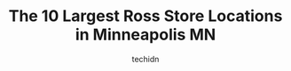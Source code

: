 ---
layout: ampstory
image: https://i0.wp.com/www.depkes.org/wp-content/uploads/2023/06/ross-0-in-minneapolis-mn-1685965400.jpeg?resize=640,853
author: techidn
featured: false
description: Discover the impressive array of Ross options in Minneapolis MN, where you can find 10 of the largest Ross establishments in the area. From renowned classics to hidden gems, Minneapolis MN o
title: The 10 Largest Ross Store Locations in Minneapolis MN
cover:
   title: The 10 Largest Ross Store Locations in Minneapolis MN
   subtitle: Rickpate
   background: https://www.depkes.org/wp-content/uploads/2023/06/ross-0-in-minneapolis-mn-1685965400.jpeg

pages: 
 - layout: thirds
   top: <h1>#1 Ross Frame Shop</h1>
   bottom: "<p>Jim is an excellent framer- almost hard to describe. He just knows what would be the perfect frame/matte, but will take your opinion into account. I appreciate his style </p>"
   background: https://www.depkes.org/wp-content/uploads/2023/06/ross-1-in-minneapolis-mn-1685965401.jpeg
   backgroundblur: true
 - layout: thirds
   top: <h1>#2 D.NOLO</h1>
   bottom: "<p>219 N 2nd St, Minneapolis, MN 55401, United States</p>"
   background: https://www.depkes.org/wp-content/uploads/2023/06/ross-2-in-minneapolis-mn-1685965401.jpeg
   cta:
      link: https://www.depkes.org/blog/the-10-largest-ross-store-locations-in-minneapolis-mn/
      text: The 10 Largest Ross Store Locations in Minneapolis MN
 - layout: thirds
   top: <h1>#3 Brooke Ross Photography</h1>
   bottom: "<p>711 NE 15th Ave Studio 209, Minneapolis, MN 55413, United States</p>"
   background: https://www.depkes.org/wp-content/uploads/2023/06/ross-3-in-minneapolis-mn-1685965402.jpeg
   cta:
      link: https://www.depkes.org/blog/the-10-largest-ross-store-locations-in-minneapolis-mn/
      text: The 10 Largest Ross Store Locations in Minneapolis MN
 - layout: thirds
   top: <h1>#4 Ross Plumbing Bloomington</h1>
   bottom: "<p>2943 Brookdale Dr, Minneapolis, MN 55444, United States</p>"
   background: https://images.unsplash.com/photo-1531169509526-f8f1fdaa4a67?ixlib=rb-4.0.3&ixid=MnwxMjA3fDB8MHxwaG90by1wYWdlfHx8fGVufDB8fHx8&auto=format&fit=crop&w=640&h=853&q=80
   cta:
      link: https://www.depkes.org/blog/the-10-largest-ross-store-locations-in-minneapolis-mn/
      text: The 10 Largest Ross Store Locations in Minneapolis MN
 - layout: thirds
   top: <h1>#5 Ross Mackert Design, LLC.</h1>
   bottom: "<p>1500 Jackson St NE #395, Minneapolis, MN 55413, United States</p>"
   background: https://images.unsplash.com/photo-1618005182384-a83a8bd57fbe?ixlib=rb-4.0.3&ixid=MnwxMjA3fDB8MHxwaG90by1wYWdlfHx8fGVufDB8fHx8&auto=format&fit=crop&w=640&h=853&q=80
   cta:
      link: https://www.depkes.org/blog/the-10-largest-ross-store-locations-in-minneapolis-mn/
      text: The 10 Largest Ross Store Locations in Minneapolis MN
 - layout: thirds
   top: <h1>#6 Ross Optical</h1>
   bottom: "<p>7362 University Ave NE Ste 206, Fridley, MN 55432, United States</p>"
   background: https://images.unsplash.com/photo-1574169208507-84376144848b?ixlib=rb-4.0.3&ixid=MnwxMjA3fDB8MHxwaG90by1wYWdlfHx8fGVufDB8fHx8&auto=format&fit=crop&w=640&h=853&q=80
   cta:
      link: https://www.depkes.org/blog/the-10-largest-ross-store-locations-in-minneapolis-mn/
      text: The 10 Largest Ross Store Locations in Minneapolis MN
 - layout: thirds
   top: <h1>#7 Ross & Orenstein LLC</h1>
   bottom: "<p>222 S 9th St #470, Minneapolis, MN 55402, United States</p>"
   background: https://images.unsplash.com/photo-1541356665065-22676f35dd40?ixlib=rb-4.0.3&ixid=MnwxMjA3fDB8MHxwaG90by1wYWdlfHx8fGVufDB8fHx8&auto=format&fit=crop&w=640&h=853&q=80
   cta:
      link: https://www.depkes.org/blog/the-10-largest-ross-store-locations-in-minneapolis-mn/
      text: The 10 Largest Ross Store Locations in Minneapolis MN
 - layout: thirds
   middle: Continue reading...
   background: https://images.unsplash.com/photo-1484589065579-248aad0d8b13?ixlib=rb-4.0.3&ixid=MnwxMjA3fDB8MHxwaG90by1wYWdlfHx8fGVufDB8fHx8&auto=format&fit=crop&w=640&h=853&q=80
   cta:
      link: https://www.depkes.org/blog/the-10-largest-ross-store-locations-in-minneapolis-mn/
      text: The 10 Largest Ross Store Locations in Minneapolis MN
      
---
